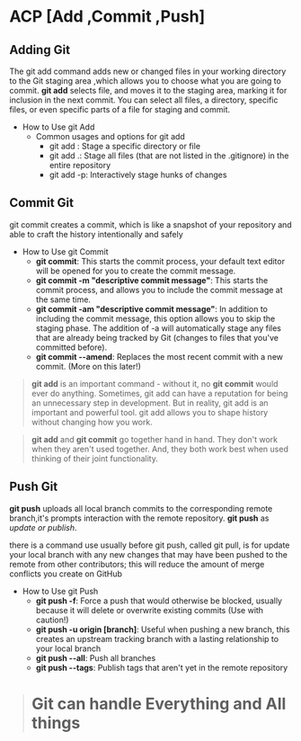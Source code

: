# ACP [Add ,Commit ,Push]

## Adding Git

The git add command adds new or changed files in your working directory to the Git staging area ,which allows you to choose what you are going to commit. **git add** selects file, and moves it to the staging area, marking it for inclusion in the next commit. You can select all files, a directory, specific files, or even specific parts of a file for staging and commit.

- How to Use git Add
  - Common usages and options for git add
    - git add <path>: Stage a specific directory or file
    - git add .: Stage all files (that are not listed in the .gitignore) in the entire repository
    - git add -p: Interactively stage hunks of changes

## Commit Git

git commit creates a commit, which is like a snapshot of your repository and able to craft the history intentionally and safely

- How to Use git Commit
  - **git commit**: This starts the commit process, your default text editor will be opened for you to create the commit message.
  - **git commit -m "descriptive commit message"**: This starts the commit process, and allows you to include the commit message at the same time.
  - **git commit -am "descriptive commit message"**: In addition to including the commit message, this option allows you to skip the staging phase. The addition of -a will automatically stage any files that are already being tracked by Git (changes to files that you've committed before).
  - **git commit --amend**: Replaces the most recent commit with a new commit. (More on this later!)

> **git add** is an important command - without it, no **git commit** would ever do anything. Sometimes, git add can have a reputation for being an unnecessary step in development. But in reality, git add is an important and powerful tool. git add allows you to shape history without changing how you work.

> **git add** and **git commit** go together hand in hand. They don't work when they aren't used together. And, they both work best when used thinking of their joint functionality.

## Push Git

**git push** uploads all local branch commits to the corresponding remote branch,it's prompts interaction with the remote repository.
**git push** as _update or publish_.

there is a command use usually before git push, called git pull, is for update your local branch with any new changes that may have been pushed to the remote from other contributors; this will reduce the amount of merge conflicts you create on GitHub

- How to Use git Push
  - **git push -f**: Force a push that would otherwise be blocked, usually because it will delete or overwrite existing commits (Use with caution!)
  - **git push -u origin [branch]**: Useful when pushing a new branch, this creates an upstream tracking branch with a lasting relationship to your local branch
  - **git push --all**: Push all branches
  - **git push --tags**: Publish tags that aren't yet in the remote repository

> # Git can handle Everything and All things
